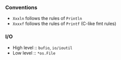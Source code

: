 
### Conventions
- ```Xxxln``` follows the rules of ```Println```
- ```Xxxxf``` follows the rules of ```Printf``` (C-like fmt rules)

### I/O
- High level :: ```bufio```, ```io/ioutil```
- Low  level :: ```*os.File```
